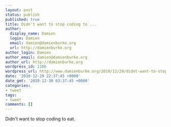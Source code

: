 ```yaml
---
layout: post
status: publish
published: true
title: Didn't want to stop coding to ...
author:
  display_name: Damien
  login: Damien
  email: damien@damienburke.org
  url: http://damienburke.org
author_login: Damien
author_email: damien@damienburke.org
author_url: http://damienburke.org
wordpress_id: 1186
wordpress_url: http://www.damienburke.org/2010/12/29/didnt-want-to-stop-coding-to/
date: '2010-12-29 22:37:45 +0000'
date_gmt: '2010-12-30 03:37:45 +0000'
categories:
- tweet
tags:
- tweet
comments: []
---
```

<p>Didn't want to stop coding to eat.</p>
